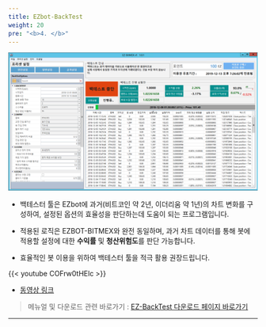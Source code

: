 ```yaml
---
title: EZbot-BackTest
weight: 20
pre: "<b>4. </b>"
---
```


![](/picture/Backtest1.png?width=700&height=400)

- 백테스터 툴은 EZbot에 과거(비트코인 약 2년, 이더리움 약 1년)의 차트 변화를 구성하여, 설정된 옵션의 효율성을 판단하는데 도움이 되는 프로그램입니다.

- 적용된 로직은 EZBOT-BITMEX와 완전 동일하며, 과거 차트 데이터를 통해 봇에 적용할 설정에 대한 **수익률** 및 **청산위험도**를 판단 가능합니다.

- 효율적인 봇 이용을 위하여 백테스터 툴을 적극 활용 권장드립니다.


{{< youtube COFrw0tHElc >}}
- [동영상 링크](https://www.youtube.com/watch?v=COFrw0tHElc&feature=youtu.be&t=21)

>메뉴얼 및 다운로드 관련 바로가기 : 
[EZ-BackTest 다운로드 페이지 바로가기](/4_install_file/tester_tool_file/)

---
